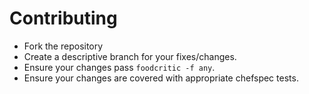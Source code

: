 # Contributing 

* Fork the repository
* Create a descriptive branch for your fixes/changes.
* Ensure your changes pass `foodcritic -f any`.
* Ensure your changes are covered with appropriate chefspec tests.
